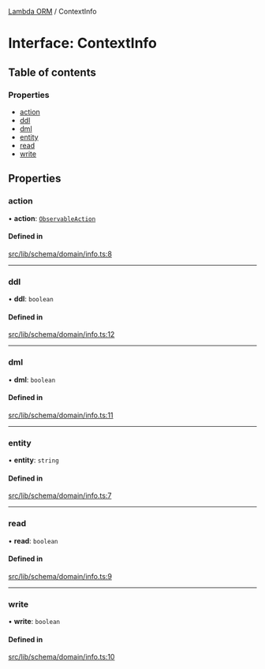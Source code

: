 [Lambda ORM](../README.md) / ContextInfo

# Interface: ContextInfo

## Table of contents

### Properties

- [action](ContextInfo.md#action)
- [ddl](ContextInfo.md#ddl)
- [dml](ContextInfo.md#dml)
- [entity](ContextInfo.md#entity)
- [read](ContextInfo.md#read)
- [write](ContextInfo.md#write)

## Properties

### action

• **action**: [`ObservableAction`](../enums/ObservableAction.md)

#### Defined in

[src/lib/schema/domain/info.ts:8](https://github.com/FlavioLionelRita/lambdaorm/blob/890273ad/src/lib/schema/domain/info.ts#L8)

___

### ddl

• **ddl**: `boolean`

#### Defined in

[src/lib/schema/domain/info.ts:12](https://github.com/FlavioLionelRita/lambdaorm/blob/890273ad/src/lib/schema/domain/info.ts#L12)

___

### dml

• **dml**: `boolean`

#### Defined in

[src/lib/schema/domain/info.ts:11](https://github.com/FlavioLionelRita/lambdaorm/blob/890273ad/src/lib/schema/domain/info.ts#L11)

___

### entity

• **entity**: `string`

#### Defined in

[src/lib/schema/domain/info.ts:7](https://github.com/FlavioLionelRita/lambdaorm/blob/890273ad/src/lib/schema/domain/info.ts#L7)

___

### read

• **read**: `boolean`

#### Defined in

[src/lib/schema/domain/info.ts:9](https://github.com/FlavioLionelRita/lambdaorm/blob/890273ad/src/lib/schema/domain/info.ts#L9)

___

### write

• **write**: `boolean`

#### Defined in

[src/lib/schema/domain/info.ts:10](https://github.com/FlavioLionelRita/lambdaorm/blob/890273ad/src/lib/schema/domain/info.ts#L10)
